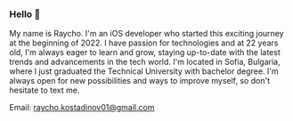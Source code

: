 ### Hello 👋

<!--
**Raycho01/Raycho01** is a ✨ _special_ ✨ repository because its `README.md` (this file) appears on your GitHub profile.

Here are some ideas to get you started:

- 🔭 I’m currently working on ...
- 🌱 I’m currently learning ...
- 👯 I’m looking to collaborate on ...
- 🤔 I’m looking for help with ...
- 💬 Ask me about ...
- 📫 How to reach me: ...
- 😄 Pronouns: ...
- ⚡ Fun fact: ...
-->

My name is Raycho. I'm an iOS developer who started this exciting journey at the beginning of 2022. I have passion for technologies and at 22 years old, I'm always eager to learn and grow, staying up-to-date with the latest trends and advancements in the tech world. I'm located in Sofia, Bulgaria, where I just graduated the Technical University with bachelor degree. I'm always open for new possibilities and ways to improve myself, so don't hesitate to text me.

Email: raycho.kostadinov01@gmail.com
